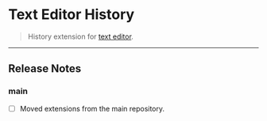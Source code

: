 Text Editor History
===================

> History extension for [text editor](https://github.com/taufik-nurrohman/text-editor).

---

Release Notes
-------------

### main

 - [ ] Moved extensions from the main repository.
